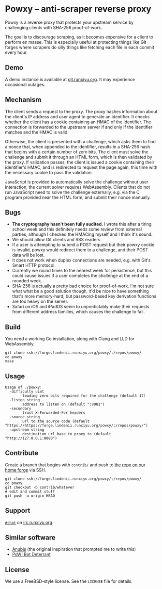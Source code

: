 # Powxy &ndash; anti-scraper reverse proxy

Powxy is a reverse proxy that protects your upstream service by challenging
clients with SHA-256 proof-of-work.

The goal is to discourage scraping, as it becomes expensive for a client to
perform en masse. This is especially useful at protecting things like Git
forges where scrapers do silly things like fetching each file in each commit
every hour.

## Demo

A demo instance is available at [git.runxiyu.org](https://git.runxiyu.org/).
It may experience occasional outages.

## Mechanism

The client sends a request to the proxy. The proxy hashes information about the
client's IP address and user agent to generate an identifier. It checks whether
the client has a cookie containing an HMAC of the identifier. The connection is
forwarded to the upstream server if and only if the identifier matches and the
HMAC is valid.

Otherwise, the client is presented with a challenge, which asks them to find
a nonce that, when appended to the identifier, results in a SHA-256 hash that
begins with a certain number of zero bits. The client must solve the challenge
and submit it through an HTML form, which is then validated by the proxy. If
validation passes, the client is issued a cookie containing their identifier's
HMAC, and is redirected to request the page again, this time with the necessary
cookie to pass the validation.

JavaScript is provided to automatically solve the challenge without user
interaction; the current solver requires WebAssembly. Clients that do not run
JavaScript need to solve the challenge externally, e.g. via the C program
provided near the HTML form, and submit their nonce manually.

## Bugs

- **The cryptography hasn't been fully audited.** I wrote this after a tiring
  school week and this definitely needs some review from external parties,
  although I checked the HMACing myself and I think it's sound.
- We should allow Git clients and RSS readers.
- If a user is attempting to submit a POST request but their powxy cookie is
  invalid, powxy would redirect them to a challenge, and their POST data will
  be lost.
- It does not work when duplex connections are needed, e.g. with Git's Smart
  HTTP protocol.
- Currently we round times to the nearest week for persistence, but this could
  cause issues if a user completes the challenge at the end of a rounded week.
- SHA-256 is actually a pretty bad choice for proof-of-work. I'm not sure what
  what be a good solution though, it'd be nice to have something that's more
  memory-hard, but password-based key derivation functions are too heavy
  on the server.
- Safari on iOS and iPadOS seem to unpredictably make their requests from
  different address families, which causes the challenge to fail.

## Build

You need a working Go installation, along with Clang and LLD for WebAssembly.

```
git clone ssh://forge.lindenii.runxiyu.org/powxy/:/repos/powxy/
cd powxy
make
```

## Usage

```
Usage of ./powxy:
  -difficulty uint
    	leading zero bits required for the challenge (default 17)
  -listen string
    	address to listen on (default ":8081")
  -secondary
    	trust X-Forwarded-For headers
  -source string
    	url to the source code (default "https://https://forge.lindenii.runxiyu.org/powxy/:/repos/powxy/")
  -upstream string
    	destination url base to proxy to (default "http://127.0.0.1:8080")
```

## Contribute

Create a branch that begins with `contrib/` and push to
[the repo on our home forge](https://forge.lindenii.runxiyu.org/powxy/:/repos/powxy/)
via SSH.

```
git clone ssh://forge.lindenii.runxiyu.org/powxy/:/repos/powxy/
cd powxy
git checkout -b contrib/whatever
# edit and commit stuff
git push -u origin HEAD
```

## Support

[`#chat`](https://webirc.runxiyu.org/kiwiirc/#chat)
on
[irc.runxiyu.org](https://irc.runxiyu.org/).

## Similar software

* [Anubis](https://github.com/TecharoHQ/anubis)
  (the original inspiration that prompted me to write this)
* [PoW! Bot Deterrant](https://git.sequentialread.com/forest/pow-bot-deterrent)

## License

We use a FreeBSD-style license. See the `LICENSE` file for details.
